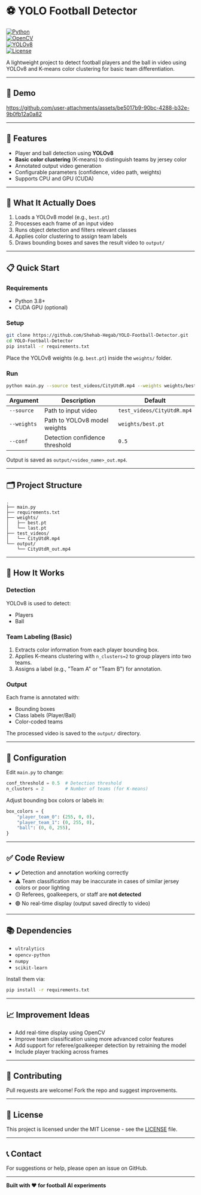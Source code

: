 # ⚽ YOLO Football Detector

[![Python](https://img.shields.io/badge/Python–3.8%2B-blue.svg)](https://www.python.org/downloads/)  
[![OpenCV](https://img.shields.io/badge/OpenCV–4.6.0%2B-green.svg)]()  
[![YOLOv8](https://img.shields.io/badge/YOLOv8–8.x-red.svg)](https://github.com/ultralytics/ultralytics)  
[![License](https://img.shields.io/badge/License–MIT-yellow.svg)](LICENSE)

A lightweight project to detect football players and the ball in video using YOLOv8 and K-means color clustering for basic team differentiation.

---

## 🎥 Demo

https://github.com/user-attachments/assets/be5017b9-90bc-4288-b32e-9b0fb12a0a82

---

## 🚀 Features

- Player and ball detection using **YOLOv8**
- **Basic color clustering** (K‑means) to distinguish teams by jersey color
- Annotated output video generation
- Configurable parameters (confidence, video path, weights)
- Supports CPU and GPU (CUDA)

---

## 🧩 What It Actually Does

1. Loads a YOLOv8 model (e.g., `best.pt`)
2. Processes each frame of an input video
3. Runs object detection and filters relevant classes
4. Applies color clustering to assign team labels
5. Draws bounding boxes and saves the result video to `output/`

---

## 📋 Quick Start

### Requirements

- Python 3.8+
- CUDA GPU (optional)

### Setup

```bash
git clone https://github.com/Shehab-Hegab/YOLO-Football-Detector.git
cd YOLO-Football-Detector
pip install -r requirements.txt
```

Place the YOLOv8 weights (e.g. `best.pt`) inside the `weights/` folder.

### Run

```bash
python main.py --source test_videos/CityUtdR.mp4 --weights weights/best.pt --conf 0.5
```

| Argument     | Description                     | Default                      |
|--------------|----------------------------------|------------------------------|
| `--source`   | Path to input video             | `test_videos/CityUtdR.mp4`   |
| `--weights`  | Path to YOLOv8 model weights    | `weights/best.pt`            |
| `--conf`     | Detection confidence threshold  | `0.5`                        |

Output is saved as `output/<video_name>_out.mp4`.

---

## 🗂️ Project Structure

```
.
├── main.py
├── requirements.txt
├── weights/
│   ├── best.pt
│   └── last.pt
├── test_videos/
│   └── CityUtdR.mp4
└── output/
    └── CityUtdR_out.mp4
```

---

## 🧠 How It Works

### Detection

YOLOv8 is used to detect:
- Players
- Ball

### Team Labeling (Basic)

1. Extracts color information from each player bounding box.
2. Applies K-means clustering with `n_clusters=2` to group players into two teams.
3. Assigns a label (e.g., "Team A" or "Team B") for annotation.

### Output

Each frame is annotated with:
- Bounding boxes
- Class labels (Player/Ball)
- Color-coded teams

The processed video is saved to the `output/` directory.

---

## 🔧 Configuration

Edit `main.py` to change:

```python
conf_threshold = 0.5  # Detection threshold
n_clusters = 2        # Number of teams (for K-means)
```

Adjust bounding box colors or labels in:
```python
box_colors = {
    "player_team_0": (255, 0, 0),
    "player_team_1": (0, 255, 0),
    "ball": (0, 0, 255),
}
```

---

## ✅ Code Review

- ✔️ Detection and annotation working correctly
- ⚠️ Team classification may be inaccurate in cases of similar jersey colors or poor lighting
- 🟡 Referees, goalkeepers, or staff are **not detected**
- 🟣 No real-time display (output saved directly to video)

---

## 📚 Dependencies

- `ultralytics`
- `opencv-python`
- `numpy`
- `scikit-learn`

Install them via:

```bash
pip install -r requirements.txt
```

---

## 📈 Improvement Ideas

- Add real-time display using OpenCV
- Improve team classification using more advanced color features
- Add support for referee/goalkeeper detection by retraining the model
- Include player tracking across frames

---

## 🤝 Contributing

Pull requests are welcome! Fork the repo and suggest improvements.

---

## 📄 License

This project is licensed under the MIT License - see the [LICENSE](LICENSE) file.

---

## 📞 Contact

For suggestions or help, please open an issue on GitHub.

---

**Built with ❤️ for football AI experiments**
